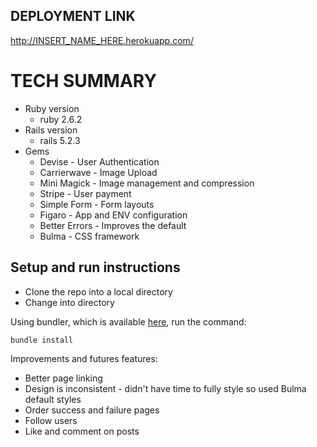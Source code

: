 ## DEPLOYMENT LINK  
  http://INSERT_NAME_HERE.herokuapp.com/

# TECH SUMMARY

* Ruby version   
  * ruby 2.6.2
* Rails version   
  * rails 5.2.3
* Gems
  * Devise - User Authentication
  * Carrierwave - Image Upload
  * Mini Magick - Image management and compression
  * Stripe - User payment
  * Simple Form - Form layouts
  * Figaro - App and ENV configuration
  * Better Errors - Improves the default
  * Bulma - CSS framework

## Setup and run instructions

* Clone the repo into a local directory
* Change into directory

Using bundler, which is available [here](https://bundler.io/), run the command:

```
bundle install
```

Improvements and futures features:

* Better page linking
* Design is inconsistent - didn't have time to fully style so used Bulma default styles
* Order success and failure pages
* Follow users
* Like and comment on posts
